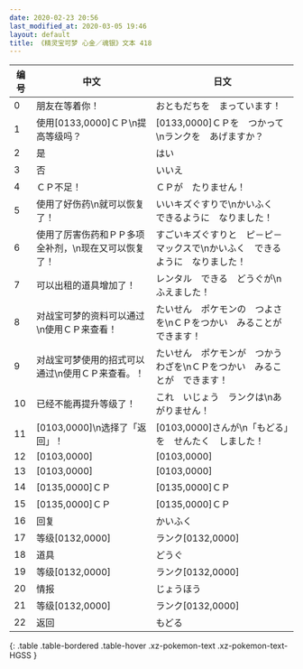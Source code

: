 ```yaml
---
date: 2020-02-23 20:56
last_modified_at: 2020-03-05 19:46
layout: default
title: 《精灵宝可梦 心金／魂银》文本 418
---
```

| 编号 | 中文 | 日文 |
| ---- | ---- | ---- |
| 0 | 朋友在等着你！ | おともだちを　まっています！ |
| 1 | 使用[0133,0000]ＣＰ\n提高等级吗？ | [0133,0000]ＣＰを　つかって\nランクを　あげますか？ |
| 2 | 是 | はい |
| 3 | 否 | いいえ |
| 4 | ＣＰ不足！ | ＣＰが　たりません！ |
| 5 | 使用了好伤药\n就可以恢复了！ | いいキズぐすりで\nかいふく　できるように　なりました！ |
| 6 | 使用了厉害伤药和ＰＰ多项全补剂，\n现在又可以恢复了！ | すごいキズぐすりと　ピ－ピ－マックスで\nかいふく　できるように　なりました！ |
| 7 | 可以出租的道具增加了！ | レンタル　できる　どうぐが\nふえました！ |
| 8 | 对战宝可梦的资料可以通过\n使用ＣＰ来查看！ | たいせん　ポケモンの　つよさを\nＣＰをつかい　みることが　できます！ |
| 9 | 对战宝可梦使用的招式可以通过\n使用ＣＰ来查看。！ | たいせん　ポケモンが　つかう　わざを\nＣＰをつかい　みることが　できます！ |
| 10 | 已经不能再提升等级了！ | これ　いじょう　ランクは\nあがりません！ |
| 11 | [0103,0000]\n选择了「返回」！ | [0103,0000]さんが\n「もどる」を　せんたく　しました！ |
| 12 | [0103,0000] | [0103,0000] |
| 13 | [0103,0000] | [0103,0000] |
| 14 | [0135,0000]ＣＰ | [0135,0000]ＣＰ |
| 15 | [0135,0000]ＣＰ | [0135,0000]ＣＰ |
| 16 | 回复 | かいふく |
| 17 | 等级[0132,0000] | ランク[0132,0000] |
| 18 | 道具 | どうぐ |
| 19 | 等级[0132,0000] | ランク[0132,0000] |
| 20 | 情报 | じょうほう |
| 21 | 等级[0132,0000] | ランク[0132,0000] |
| 22 | 返回 | もどる |
{: .table .table-bordered .table-hover .xz-pokemon-text .xz-pokemon-text-HGSS }